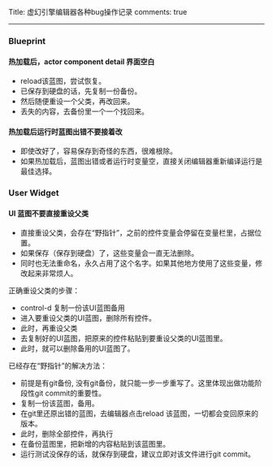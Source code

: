 Title: 虚幻引擎编辑器各种bug操作记录
comments: true

---

### Blueprint

#### 热加载后，actor component detail 界面空白
- reload该蓝图，尝试恢复。
- 已保存到硬盘的话，先复制一份备份。
- 然后随便重设一个父类，再改回来。
- 丢失的内容，去备份里一个一个找回来。

#### 热加载后运行时蓝图出错不要接着改

- 即使改好了，容易保存到奇怪的东西，很难根除。
- 如果热加载后，蓝图出错或者运行时变量空，直接关闭编辑器重新编译运行是最佳选择。

### User Widget

#### UI 蓝图不要直接重设父类
- 直接重设父类，会存在“野指针”，之前的控件变量会停留在变量栏里，占据位置。
- 如果保存（保存到硬盘）了，这些变量会一直无法删除。
- 同时也无法重命名，永久占用了这个名字。如果其他地方使用了这些变量，修改起来非常烦人。

 正确重设父类的步骤：
 
 - control-d 复制一份该UI蓝图备用
 - 进入要重设父类的UI蓝图，删除所有控件。
 - 此时，再重设父类
 - 去复制好的UI蓝图，把原来的控件粘贴到要重设父类的UI蓝图里。
 - 此时，就可以删除备用的UI蓝图了。

 已经存在“野指针”的解决方法：
 
 - 前提是有git备份, 没有git备份，就只能一步一步重写了。这里体现出做功能阶段性git commit的重要性。
 - 复制一份该蓝图，备用。
 - 在git里还原出错的蓝图，去编辑器点击reload 该蓝图，一切都会变回原来的版本。
 - 此时，删除全部控件，再执行
 - 在备份蓝图里，把新增的内容粘贴到该蓝图里。
 - 运行测试没保存的话，就保存到硬盘，建议立即对该文件进行git commit。


